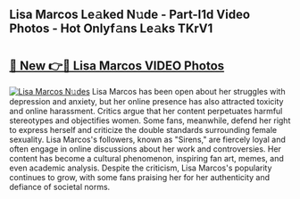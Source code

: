 ## Lisa Marcos Le𝚊ked N𝚞de - Part-I1d Video Photos - Hot Onlyf𝚊ns Le𝚊ks TKrV1

# <h2><a href="http://ab14689.deff.icu/?id=Lisa+Marcos">🔗 New 👉🔴 Lisa Marcos VIDEO Photos</a></h2>

[![Lisa Marcos N𝚞des](https://i.imgur.com/rIISA9y.gif)](http://ab14689.deff.icu/?id=Lisa+Marcos)
Lisa Marcos has been open about her struggles with depression and anxiety, but her online presence has also attracted toxicity and online harassment. Critics argue that her content perpetuates harmful stereotypes and objectifies women. Some fans, meanwhile, defend her right to express herself and criticize the double standards surrounding female sexuality. Lisa Marcos's followers, known as "Sirens," are fiercely loyal and often engage in online discussions about her work and controversies. Her content has become a cultural phenomenon, inspiring fan art, memes, and even academic analysis. Despite the criticism, Lisa Marcos's popularity continues to grow, with some fans praising her for her authenticity and defiance of societal norms.

